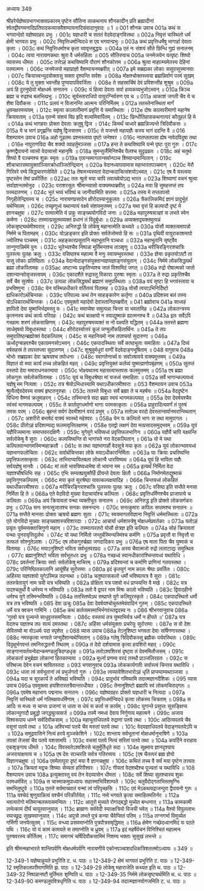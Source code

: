 अध्यायः 349

श्रीहरेर्यज्ञेष्वग्रभागभाक्त्वप्रकारम् पृष्टेन सौतिना तत्कथनाय शौनकादीन् प्रति ब्रह्मादीनां श्वेतद्वीपगमनादिप्रतिपादकव्यासवैशम्पायनादिसंवादानुवादः ॥ 1 ॥
001	शौनक उवाच 
001a	कथं स भगवान्देवो यज्ञेष्वग्रहरः प्रभुः ।
001c	यज्ञधारी च सततं वेदवेदाङ्गवित्तथा ॥
002a	निवृत्तं चास्थितो धर्मं क्षेमी भागवतः प्रभुः ।
002c	निवृत्तिधर्मान्विदधे स एव भगवान्प्रभुः ॥
003a	कथं प्रवृत्तिधर्मेषु भागार्हा देवताः कृताः ।
003c	कथं निवृत्तिधर्माश्च कृता व्यावृत्तबुद्धयः ॥
004a	एतं नः संशयं सौते छिन्धि गुह्यं सनातनम् ।
004c	त्वया नारायणकथाः श्रुता वै धर्मसंहिताः ॥
005	सौतिरुवाच 
005a	जनमेजयेन यत्पृष्टः शिष्यो व्यासस्य धीमतः ।
005c	तत्तेऽहं कथयिष्यामि पौराणं शौनकोत्तम ॥
006a	श्रुत्वा माहात्म्यमेतस्य देहिनां परमात्मनः ।
006c	जनमेजयो महाप्राज्ञो वैशम्पायनमब्रवीत् ॥
007a	इमे सब्रह्यका लोकाः ससुरासुरमानवाः ।
007c	क्रियास्वभ्युदयोक्तासु सक्ता दृश्यन्ति सर्वशः ॥
008a	मोक्षश्चोक्तस्त्वया ब्रह्मन्निर्वाणं परमं सुखम् ।
008c	ये तु मुक्ता भवन्तीह पुण्यपापविवर्जिताः ।
008e	ते सहस्रार्चिषं देवं प्रविशन्तीह शुश्रुम ॥
009a	अयं हि दुरनुष्ठेयो मोक्षधर्मः सनातनः ।
009c	यं हित्वा देवताः सर्वा हव्यकव्यभुजोऽभवन् ॥
010a	किञ्च ब्रह्मा च रुद्रश्च बलभित्प्रभुः ।
010c	सूर्यस्ताराधिपो वायुरग्निर्वरुण एव च ॥
011a	आकाशं जगती चैव ये च शेषा दिवौकसः ।
011c	प्रलयं न विजानन्ति आत्मनः परिनिर्मितम् ॥
012a	ततस्तेनास्थिता मार्गं ध्रुवमक्षरमव्ययम् ।
012c	स्मृत्वा कालपरीमाणं प्रवृत्तिं ये समास्थिताः ।
012e	दोषः कालपरीमाणो महानेष क्रियावताम् ॥
013a	एतन्मे संशयं विप्र हृदि शल्यमिवार्पितम् ।
013c	छिन्धीतिहासकथनात्परं कौतूहलं हि मे ॥
014a	कथं भागहराः प्रोक्ता देवताः क्रतुषु द्विज ।
014c	किमर्थं चाध्वरे ब्रह्मन्निज्यन्ते त्रिदिवौकसः ॥
015a	ये च भागं प्रगृह्णन्ति यज्ञेषु द्विजसत्तम ।
015c	ते यजन्तो महायज्ञैः कस्य भागं ददन्ति वै ॥
016	वैशम्पायन उवाच 
016a	अहो गूढतमः प्रश्नस्त्वया पृष्टो जनेश्वर ।
016c	नातप्ततपसा ह्येष नावेदविदुषा तथा ।
016e	नापुराणविदा चैव शक्यो व्याहर्तुमञ्जसा ॥
017a	हन्त ते कथयिष्यामि यन्मे पृष्टः पुरा गुरुः ।
017c	कृष्णद्वैपायनो व्यासो वेदव्यासो महानृषिः ॥
018a	सुमन्तुर्जैमिनिश्चैव पैलश्च सुदृढव्रतः ।
018c	अहं चतुर्थः शिष्यो वै पञ्चमश्च शुकः स्मृतः ॥
019a	एतान्समागतान्सर्वान्पञ्च शिष्यान्दमान्वितान् ।
019c	शौचाचारसमायुक्ताञ्जितक्रोधाञ्जितेन्द्रियान् ॥
020a	वेदानध्यापयामास महाभारतपञ्चमान् ।
020c	मेरौ गिरिवरे रम्ये सिद्धचारणसेविते ॥
021a	तेषामभ्यस्यतां वेदान्कदाचित्संशयोऽभवत् ।
021c	एष वै यस्त्वया पृष्टस्तेन तेषां प्रकीर्तितः ॥
022ac	ततः श्रुतो मया चापि तवाख्येयोऽद्य भारत ॥
023a	शिष्याणां वचनं श्रुत्वा सर्वाज्ञानतमोनुदः ।
023c	पराशरसुतः श्रीमान्व्यासो वाक्यमथाब्रवीत् ॥
024a	मया हि सुमहत्तप्तं तपः परमदारुणम् ।
024c	भूतं भव्यं भविष्यं च जानीयामिति सत्तमाः ॥
025a	तस्य मे तप्ततपसो निगृहीतेन्द्रियस्य च ।
025c	नारायणप्रसादेन क्षीरोदस्यानुकूलतः ॥
026a	त्रैकालिकमिदं ज्ञानं प्रादुर्भूतं यथेप्सितम् ।
026c	तच्छृणुध्वं यथान्यायं वक्ष्ये संशयमुत्तमम् ॥
027a	यथा वृत्तं हि कल्पादौ दृष्टं मे ज्ञानचक्षुषा ।
027c	परमात्मेति यं प्राहुः साङ्ख्ययोगविदो जनाः ॥
028a	महापुरुषसञ्ज्ञां स लभते स्वेन कर्मणा ।
028c	तस्मात्प्रसूतमव्यक्तं प्रधानं तं विदुर्बुधाः ॥
029a	अव्यक्ताद्व्यक्तमुत्पन्नं लोकसृष्ट्यर्थमीश्वरात् ।
029c	अनिरुद्धो हि लोकेषु महानात्मेति कथ्यते ॥
030a	योसौ व्यक्तत्वमापन्नो निर्ममे च पितामहम् ।
030c	योऽहङ्कार इति प्रोक्तः सर्वतेजोमयो हि सः ॥
031a	पृथिवी वायुराकाशमापो ज्योतिश्च पञ्चमम् ।
031c	अहङ्कारप्रसूतानि महाभूतानि पञ्चधा ॥
032a	महाभूतानि सृष्ट्वैव तान्गुणान्निर्ममे पुनः ।
032c	भूतेभ्यश्चैव निष्पन्ना मूर्तिमन्तश्च ताञ्शृणु ॥
033a	मरीचिरङ्गिराश्चात्रिः पुलस्त्यः पुलहः क्रतुः ।
033c	वसिष्ठश्च महात्मा वै मनुः स्वायम्भुवस्तथा ।
033e	ज्ञेयाः प्रकृतयोऽष्टौ ता यासु लोकाः प्रतिष्ठिताः ॥
034a	वेदान्वेदाङ्गसंयुक्तान्यज्ञयज्ञाङ्गसंयुतान् ।
034c	निर्ममे लोकसिद्ध्यर्थं ब्रह्मा लोकपितामहः ॥
035ac	अष्टाभ्यः प्रकृतिभ्यश्च जातं विश्वमिदं जगत् ॥
036a	रुद्रो रोषात्मको जातो दशान्यान्सोसृजस्त्वयम् ।
036c	एकादशैते रुद्रास्तु विकाराः पुरुषाः स्मृताः ॥
037a	ते रुद्राः प्रकृतिश्चैव सर्वे चैव सुरर्षयः ।
037c	उत्पन्ना लोकसिद्ध्यर्थं ब्रह्माणं समुपस्थिताः ॥
038a	वयं सृष्टा हि भगवंस्त्वया च प्रभविष्णुना ।
038c	येन यस्मिन्नधीकारे वर्तितव्यं पितामह ॥
039a	योसौ त्वयाऽभिनिर्दिष्टो ह्यधिकारोऽर्थचिन्तकः ।
039c	परिपाल्यः कथं तेन साहङ्कारेण कर्तृणा ॥
040a	प्रदिशस्व बलं तस्य योऽधिकारार्थचिन्तकः ।
040c	एवमुक्तो महादेवो देवांस्तानिदमब्रवीत् ॥
041	ब्रह्मोवाच 
041a	साध्वहं ज्ञापितो देवा युष्माभिर्भद्रमस्तु वः ।
041c	ममाप्येषा समुत्पन्ना चिन्ता या भवतामिह ॥
042a	लोकतन्त्रस्य कृत्स्नस्य कथं कार्यः परिग्रहः ।
042c	कथं बलक्षयो न स्याद्युष्माकं ह्यात्मनश्च वै ॥
043a	इतः सर्वेऽपि गच्छामः शरणं लोकसाक्षिणम् ।
043c	महापुरुषमव्यक्तं स नो वक्ष्यति यद्धितम् ॥
044a	ततस्ते ब्रह्मणा सार्धमृषयो विबुधास्तथा ।
044c	क्षीरोदस्योत्तरं कूलं जग्मुर्लोकहितार्थिनः ॥
045a	ते तपः समुपातिष्ठन्ब्रह्मोक्तं वेदकल्पितम् ।
045c	स महानियमो नाम तपश्चर्या सुदारुणा ॥
046a	ऊर्ध्वदृग्बाहवश्चैव एकाग्रमनसोऽभवन् ।
046c	एकपादस्थिताः सर्वे काष्ठभूताः समाहिताः ॥
047a	दिव्यं वर्षसहस्रं ते तपस्तप्त्वा सुदारुणम् ।
047c	शुश्रुवुर्मधुरां वाणीं वेदवेदाङ्गभूषिताम् ॥
048	वागुवाच 
048a	भोभोः सब्रह्यका देवा ऋषयश्च तपोधनाः ।
048c	स्वागतेनार्च्य वः सर्वाञ्श्रावये वाक्यमुत्तमम् ॥
049a	विज्ञातं वो मया कार्यं तच्च लोकहितं महत् ।
049c	प्रवृत्तियुक्तं कर्तव्यं युष्मत्प्राणोपबृंहणम् ॥
050a	सुतप्तं वस्तपो देवा ममाराधनकाम्यया ।
050c	भोक्ष्यथास्य महासत्वास्तपसः फलमुत्तमम् ॥
051a	एष ब्रह्मा लोकगुरुः सर्वलोकपितामहः ।
051c	यूयं च विबुधश्रेष्ठा मां यजध्वं समाहिताः ॥
052a	सर्वे भागान्कल्पयध्वं यज्ञेषु मम नित्यशः ।
052c	तत्र श्रेयोऽभिधास्यामि यथाऽधीकारमीश्वराः ॥
053	वैशम्पायन उवाच 
053a	श्रुत्वैतद्देवदेवस्य वाक्यं हृष्टतनूरुहाः ।
053c	ततस्ते विबुधाः सर्वे ब्रह्मा ते च महर्षयः ॥
054a	वेददृष्टेन विधिना वैष्णवं क्रतुमाहरन् ।
054c	तस्मिन्सत्रे सदा ब्रह्मा स्वयं भागमकल्पयत् ॥
055a	देवा देवर्षयश्चैव स्वंस्वं भागमकल्पयम् ।
055c	ते कार्तयुगधर्माणो भागाः परमसत्कृताः ॥
056a	प्राहुरादित्यवर्णं तं पुरुषं तमसः परम् ।
056c	बृहन्तं सर्वगं देवमीशानं वरदं प्रभुम् ॥
057a	ततोऽथ वरदो देवस्तान्सर्वानमरान्स्थितान् ।
057c	अशरीरो बभाषेदं वाक्यं स्वस्थो महेश्वरः ॥
058a	येन यः कल्पितो भागः स तथा मामुपागतः ।
058c	प्रीतोऽहं प्रदिशाम्यद्य फलमावृत्तिलक्षणम् ।
058e	एतद्वो लक्षणं देवा मत्प्रसादसमुद्भवम् ॥
059a	यूयं यज्ञैरिज्यमानाः समाप्तवरदक्षिणैः ।
059c	युगेयुगे भविष्यध्वं प्रवृत्तिफलभागिनः ॥
060a	यज्ञैर्ये चापि यक्ष्यन्ति सर्वलोकेषु वै सुराः ।
060c	कल्पयिष्यन्ति वो भागांस्ते नरा वेदकल्पितान् ॥
061a	यो मे यथा कल्पितवान्भागमस्मिन्महाक्रतौ ।
061c	स तथा यज्ञभागार्हो वेदसूत्रे मया कृतः ॥
062a	यूयं लोकान्भावयध्वं यज्ञभागफलोचिताः ।
062c	सर्वार्थचिन्तका लोके मयाऽधीकारनिर्मिताः ॥
063a	याः क्रियाः प्रचरिष्यन्ति प्रवृत्तिफलसत्कृताः ।
063c	ताभिराप्यायितबला लोकान्वै धारयिष्यथ ॥
064a	यूयं हि भाविता यज्ञैः सर्वयज्ञेषु मानवैः ।
064c	मां ततो भावयिष्यध्वमेषा वो भावना मम ॥
065a	इत्यर्थं निर्मिता वेदा यज्ञाश्चौषधिभिः सह ।
065c	एभिः सम्यक्प्रयुक्तैर्हि प्रीयन्ते देवताः क्षितौ ॥
066a	निर्माणमेतद्युष्माकं प्रवृत्तिगुणकल्पितम् ।
066c	मया कृतं सुरश्रेष्ठा यावत्कल्पक्षयादिह ।
066e	चिन्तयध्वं लोकहितं यथाधीकारमीश्वराः ॥
067a	मरीचिरङ्गिराश्चात्रिः पुलस्त्यः पुलहः क्रतुः ।
067c	वसिष्ठ इति सप्तैते मनसा निर्मिता हि ते ॥
068a	एते वेदविदो मुख्या वेदाचार्याश्च कल्पिताः ।
068c	प्रवृत्तिधर्मिणश्चैव प्राजापत्ये च कल्पिताः ॥
069a	अयं क्रियावतां पन्था व्यक्तीभूतः सनातनः ।
069c	अनिरुद्ध इति प्रोक्तो लोकसर्गकरः प्रभुः ॥
070a	सनः सनत्सुजातश्च सनकः समनन्दनः ।
070c	सनत्कुमारः कपिलः सप्तमश्च सनातनः ॥
071a	सप्तैते मानसाः प्रोक्ता ऋषयो ब्रह्मणः सुताः ।
071c	स्वयमागतविज्ञाना निवृत्तिं धर्ममास्थिताः ॥
072a	एते योगविदो मुख्याः साङ्ख्यशास्त्रविशारदाः ।
072c	आचार्या धर्मशास्त्रेषु मोक्षधर्मप्रवर्तकाः ॥
073a	यतोऽहं प्रसृतः पूर्वमव्यक्तात्त्रिगुणो महान् ।
073c	तस्मात्परतरो योसौ क्षेत्रज्ञ इति कल्पितः ॥
074a	सोहं क्रियावतां पन्थाः पुनरावृत्तिदुर्लभः ।
074c	यो यथा निर्मितो जन्तुर्यस्मिन्यस्मिंश्च कर्मणि ॥
075a	प्रवृत्तौ वा निवृत्तौ वा तत्फलं सोश्नुतेऽवशः ।
075c	एष लोकगुरुर्ब्रह्मा जगदादिकरः प्रभुः ॥
076a	एष माता पिता चैव युष्माकं च पितामहः ।
076c	मयाऽनुशिष्टो भविता सर्वभूतवरप्रदः ॥
077a	अस्य चैवात्मजो रुद्रो ललाटाद्यः समुत्थितः ।
077c	ब्रह्मानुशिष्टो भविता सर्वभूतधरः प्रभुः ॥
078a	गच्छध्वं स्वानधीकारांश्चिन्तयध्वं यथाविधि ।
078c	प्रवर्तन्तां क्रियाः सर्वाः सर्वलोकेषु माचिरम् ॥
079a	प्रदिश्यन्तां च कर्माणि प्राणिनां गतयस्तथा ।
079c	परिनिष्ठितकालानि आयूंषीह सुरोत्तमाः ॥
080a	इदं कृतयुगं नाम कालः श्रेष्ठः प्रवर्तितः ।
080c	अहिंस्या यज्ञपशवो युगेऽस्मिन्न तदन्यथा ॥
081a	चतुष्पात्सकलो धर्मो भविष्यत्यत्र वै सुराः ।
081c	ततस्त्रेतायुगं नाम त्रयी यत्र भविष्यति ॥
082a	प्रोक्षिता यत्र पशवो वधं प्राप्स्यन्ति वै मखे ।
082c	यत्र पादश्चतुर्थो वै धर्मस्य न भविष्यति ॥
083a	ततो वै द्वापरं नाम मिश्रः कालो भविष्यति ।
083c	द्विपादहीनो धर्मश्च युगे तस्मिन्भविष्यति ॥
084a	ततस्तिष्येऽथ सम्प्राप्ते युगे कलिपुरस्कृते ।
084c	एकपादस्थितो धर्मो यत्र तत्र भविष्यति ॥
085	देवा ऊचुः 
085a	देवा देवर्षयश्चोचुस्तमेवंवादिनं गुरुम् ।
085c	एकपादस्थिते धर्मे यत्र क्वचन गामिनि ।
085e	कथं कर्तव्यमस्माभिर्भगवंस्तद्वदस्व नः ॥
086	श्रीभगवानुवाच 
086a	'गुरवो यत्र पूज्यन्ते साधुवृत्तसमन्विताः ।
086c	वस्तव्यं तत्र युष्माभिर्यत्र धर्मो न हीयते ॥'
087a	यत्र वेदाश्च यज्ञाश्च तपः सत्यं दमस्तथा ।
087c	अहिंसा धर्मसंयुक्ताः प्रचरेयुः सुरोत्तमाः ।
087e	स वो देशः सेवितव्यो मा वोऽधर्मः पदा स्पृशेत् ॥
088	व्यास उवाच 
088a	तेऽनुशिष्टा भगवता देवाः सर्षिगणास्तथा ।
088c	नमस्कृत्वा भगवते जग्मुर्देशान्यथेप्सितान् ॥
089a	गतेषु त्रिदिवौकस्सु ब्रह्मैकः पर्यवस्थितः ।
089c	दिदृक्षुर्भगवन्तं तमनिरुद्धतनौ स्थितम् ॥
090a	तं देवो दर्शयामास कृत्वा हयशिरो महत् ।
090c	साङ्गानावर्तयन्वेदान्कमण्डलुत्रिदण्डधृक् ॥
091a	ततोऽश्वशिरसं दृष्ट्वा तं देवममितौजसम् ।
091c	लोककर्ता प्रभुर्ब्रह्मा लोकानां हितकाम्यया ॥
092a	मूर्ध्ना प्रणम्य वरदं तस्थौ प्राञ्जलिरग्रतः ।
092c	स परिष्वज्य देवेन वचनं श्रावितस्तदा ॥
093	भगवानुवाच 
093a	लोककार्यगतीः सर्वास्त्वं चिन्तय यथाविधि ।
093c	धाता त्वं सर्वभूतानां त्वं प्रभुर्जगतो गुरुः ।
093e	त्वय्यावेशितभारोऽहं धृतिं प्राप्स्याम्यथाञ्जसा ॥
094a	यदा च सुरकार्यं ते अविषह्यं भविष्यति ।
094c	प्रादुर्भावं गमिष्यामि तदात्मज्ञानदैशिकः ॥
095	व्यास उवाच 
095a	एवमुक्त्वा हयशिरास्तत्रैवान्तरधीयत ।
095c	तेनानुशिष्टो ब्रह्मापि स्वं लोकमचिराद्गतः ॥
096a	एवमेष महाभागः पद्मनाभः सनातनः ।
096c	यज्ञेष्वग्रहरः प्रोक्तो यज्ञधारी च नित्यदा ॥
097a	निवृत्तिं चास्थितो धर्मं गतिमक्षयधर्मिणाम् ।
097c	प्रवृत्तिधर्मान्विदधे कृत्वा लोकस्य चित्रताम् ॥
098a	स आदिः स मध्यः स चान्तः प्रजानां स धाता स धेयं स कर्ता स कार्यम् ।
098c	युगान्ते प्रसुप्तः सुसङ्क्षिप्य लोकान्युगादौ प्रबुद्धो जगद्ध्युत्ससर्ज ॥
099a	तस्मै नमध्वं देवाय निर्गुणाय महात्मने ।
099c	अजाय विश्वरूपाय धाम्ने सर्वदिवौकसाम् ॥
100a	महाभूताधिपतये रुद्राणां पतये तथा ।
100c	आदित्यपतये चैव वसूनां पतये तथा ॥
101a	अश्विभ्यां पतये चैव मरुतां पतये तथा ।
101c	वेदयज्ञाधिपतये वेदाङ्गपतयेऽपि च ॥
102a	समुद्रवासिने नित्यं हरये मुञ्जकेशिने ।
102c	शान्ताय सर्वभूतानां मोक्षधर्मानुभाषिणे ॥
103a	तपसां तेजसां चैव पतये यशसामपि ।
103c	वचसां पतये नित्यं सरितां पतये तथा ॥
104a	कपर्दिने वराहाय एकशृङ्गाय धीमते ।
104c	विवस्वतेऽश्वशिरसे चतुर्मूर्तिधृते सदा ।
104e	सूक्ष्माय ज्ञानदृश्याय अजरायाक्षयाय च ॥
105a	एष देवः सञ्चरति सर्वत्र गतिरव्ययः ।
105c	[एष चैतत्परं ब्रह्म ज्ञेयो विज्ञानचक्षुषा ॥]
106a	एवमेतत्पुरा दृष्टं मया वै ज्ञानचक्षुषा ।
106c	कथितं तच्च वै सर्वं मया पृष्टेन तत्त्वतः ॥
107a	क्रियतां मद्वचः शिष्याः सेव्यतां हरिरीश्वरः ।
107c	गीयतां वेदशब्दैश्च पूज्यतां च यथाविधि ॥
108	वैशम्पायन उवाच 
108a	इत्युक्तास्तु वयं तेन वेदव्यासेन धीमता ।
108c	सर्वे शिष्या सुतश्चास्य शुकः परमधर्मवित् ॥
109a	स चास्माकमुपाध्यायः सहास्माभिर्विशाम्पते ।
109c	चतुर्वेदोद्गताभिस्तमृग्भिः समभितुष्टुवे ॥
110a	एतत्ते सर्वमाख्यातं यन्मां त्वं परिपृच्छसि ।
110c	एवं मेऽकथयद्राजन्पुरा द्वैपायनो गुरुः ॥
111a	यश्चेदं शृणुयान्नित्यं यश्चैनं परिकीर्तयेत् ।
111c	नमो भगवते कृत्वा समाहितमतिर्नरः ॥
112a	भवत्यरोगो मतिमान्बलरूपसमन्वितः ।
112c	आतुरो मुच्यते रोगाद्बद्धो मुच्येत बन्धनात् ॥
113a	कामकामी लभेत्कामं दीर्घं चायुरवाप्नुयात् ।
113c	ब्राह्मणः सर्ववेदी स्यात्क्षत्रियो विजयी भवेत् ॥
114a	वैश्यो विपुललाभः स्याच्छूद्रः सुखमवाप्नुयात् ।
114c	अपुत्रो लभते पुत्रं कन्या चैवेप्सितं पतिम् ॥
115a	लग्नगर्भा विमुच्येत गर्भिणी जनयेत्सुतम् ।
115c	वन्ध्या प्रसवमाप्नोति पुत्रपौत्रसमृद्धिमत् ॥
116a	क्षेमेण गच्छेदध्वानमिदं यः पठते पथि ।
116c	यो यं कामं कामयते स तमाप्नोति च ध्रुवम् ॥
117a	इदं महर्षेर्वचनं विनिश्चितं महात्मनः पुरुषवरस्य कीर्तितम् ।
117c	समागमं चर्षिदिवौकसामिमं निशम्य भक्ताः सुसुखं लभन्ते ॥ 

इति श्रीमन्महाभारते शान्तिपर्वणि मोक्षधर्मपर्वणि नारायणीये एकोनपञ्चाशदधिकत्रिशततमोऽध्यायः ॥ 349 ॥

12-349-1 यज्ञेष्वाहूयते प्रभुरिति ट. ध. पाठः ॥ 12-349-2 क्षेमं भागवतं प्रभुरिति ट. पाठः ॥ 12-349-12 स्मृतिकालपरीमाणमिति झ. पाठः ॥ 12-349-29 लोकेषु महाराजेति कथ्यत इति थ. पाठः ॥ 12-349-32 निष्पन्नानष्टौ मूर्तिमतः शृण्विति ध. पाठः ॥ 12-349-35 निर्ममे लोकसृष्ट्यर्थमिति थ. ध. पाठः ॥ 12-349-90 कमण्डलुपवित्रधृगिति ध. पाठः ॥ 12-349-94 तदात्मज्ञानयोगजमिति ट. ध. पाठः ॥
